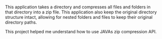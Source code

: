 This application takes a directory and compresses all files and folders in that directory into a zip file. This application also keep the original directory structure intact, allowing for nested folders and files to keep their original directory paths.

This project helped me understand how to use JAVAs zip compression API.
